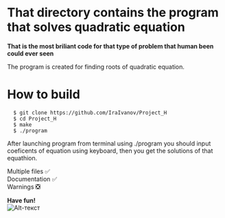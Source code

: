 # That directory contains the program that solves quadratic equation

**That is the most briliant code for that type of problem that human been could ever seen**

The program is created for finding roots of quadratic equation. 

# How to build

```terminal
  $ git clone https://github.com/IraIvanov/Project_H    
  $ cd Project_H    
  $ make    
  $ ./program     
  ```
   After launching program from terminal using ./program you should input coeficents of equation using keyboard, then you get the solutions of that equathion.

Multiple files :white_check_mark:    
Documentation :white_check_mark:      
Warnings :negative_squared_cross_mark:      

**Have fun!**     
![Alt-текст](https://imagesvc.meredithcorp.io/v3/mm/image?url=https%3A%2F%2Fstatic.onecms.io%2Fwp-content%2Fuploads%2Fsites%2F6%2F2013%2F06%2Fmy-little-pony-equestria-girls-1.jpg&q=60)
